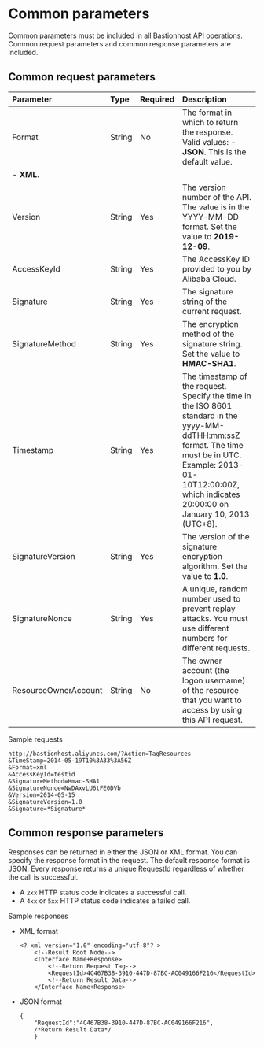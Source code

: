 # Common parameters

Common parameters must be included in all Bastionhost API operations. Common request parameters and common response parameters are included.

## Common request parameters

|Parameter|Type|Required|Description|
|:--------|:---|:-------|:----------|
|Format|String|No|The format in which to return the response. Valid values: -   **JSON**. This is the default value.
-   **XML**. |
|Version|String|Yes|The version number of the API. The value is in the YYYY-MM-DD format. Set the value to **2019-12-09**. |
|AccessKeyId|String|Yes|The AccessKey ID provided to you by Alibaba Cloud.|
|Signature|String|Yes|The signature string of the current request.|
|SignatureMethod|String|Yes|The encryption method of the signature string. Set the value to **HMAC-SHA1**. |
|Timestamp|String|Yes|The timestamp of the request. Specify the time in the ISO 8601 standard in the yyyy-MM-ddTHH:mm:ssZ format. The time must be in UTC. Example: 2013-01-10T12:00:00Z, which indicates 20:00:00 on January 10, 2013 \(UTC+8\). |
|SignatureVersion|String|Yes|The version of the signature encryption algorithm. Set the value to **1.0**. |
|SignatureNonce|String|Yes|A unique, random number used to prevent replay attacks. You must use different numbers for different requests. |
|ResourceOwnerAccount|String|No|The owner account \(the logon username\) of the resource that you want to access by using this API request.|

Sample requests

```
http://bastionhost.aliyuncs.com/?Action=TagResources
&TimeStamp=2014-05-19T10%3A33%3A56Z
&Format=xml
&AccessKeyId=testid
&SignatureMethod=Hmac-SHA1
&SignatureNonce=NwDAxvLU6tFE0DVb
&Version=2014-05-15
&SignatureVersion=1.0
&Signature=*Signature*
```

## Common response parameters

Responses can be returned in either the JSON or XML format. You can specify the response format in the request. The default response format is JSON. Every response returns a unique RequestId regardless of whether the call is successful.

-   A `2xx` HTTP status code indicates a successful call.
-   A `4xx` or `5xx` HTTP status code indicates a failed call.

Sample responses

-   XML format

    ```
    <? xml version="1.0" encoding="utf-8"? > 
        <!--Result Root Node-->
        <Interface Name+Response>
            <!--Return Request Tag-->
            <RequestId>4C467B38-3910-447D-87BC-AC049166F216</RequestId>
            <!--Return Result Data-->
        </Interface Name+Response>                        
    ```

-   JSON format

    ```
    {
        "RequestId":"4C467B38-3910-447D-87BC-AC049166F216",
        /*Return Result Data*/
        }
    ```


